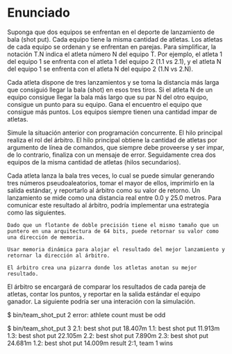 # Enunciado 

Suponga que dos equipos se enfrentan en el deporte de lanzamiento de bala (shot put). Cada equipo tiene la misma cantidad de atletas. Los atletas de cada equipo se ordenan y se enfrentan en parejas. Para simplificar, la notación T.N indica el atleta número N del equipo T. Por ejemplo, el atleta 1 del equipo 1 se enfrenta con el atleta 1 del equipo 2 (1.1 vs 2.1), y el atleta N del equipo 1 se enfrenta con el atleta N del equipo 2 (1.N vs 2.N).

Cada atleta dispone de tres lanzamientos y se toma la distancia más larga que consiguió llegar la bala (shot) en esos tres tiros. Si el atleta N de un equipo consigue llegar la bala más largo que su par N del otro equipo, consigue un punto para su equipo. Gana el encuentro el equipo que consigue más puntos. Los equipos siempre tienen una cantidad impar de atletas.

Simule la situación anterior con programación concurrente. El hilo principal realiza el rol del árbitro. El hilo principal obtiene la cantidad de atletas por argumento de línea de comandos, que siempre debe proveerse y ser impar, de lo contrario, finaliza con un mensaje de error. Seguidamente crea dos equipos de la misma cantidad de atletas (hilos secundarios).

Cada atleta lanza la bala tres veces, lo cual se puede simular generando tres números pseudoaleatorios, tomar el mayor de ellos, imprimirlo en la salida estándar, y reportarlo al árbitro como su valor de retorno. Un lanzamiento se mide como una distancia real entre 0.0 y 25.0 metros. Para comunicar este resultado al árbitro, podría implementar una estrategia como las siguientes.

    Dado que un flotante de doble precisión tiene el mismo tamaño que un puntero en una arquitectura de 64 bits, puede retornar su valor como una dirección de memoria.

    Usar memoria dinámica para alojar el resultado del mejor lanzamiento y retornar la dirección al árbitro.

    El árbitro crea una pizarra donde los atletas anotan su mejor resultado.

El árbitro se encargará de comparar los resultados de cada pareja de atletas, contar los puntos, y reportar en la salida estándar el equipo ganador. La siguiente podría ser una interación con la simulación.

$ bin/team_shot_put 2
error: athlete count must be odd

$ bin/team_shot_put 3
2.1: best shot put 18.407m
1.1: best shot put 11.913m
1.3: best shot put 22.105m
2.2: best shot put 7.890m
2.3: best shot put 24.681m
1.2: best shot put 14.009m
result 2:1, team 1 wins


